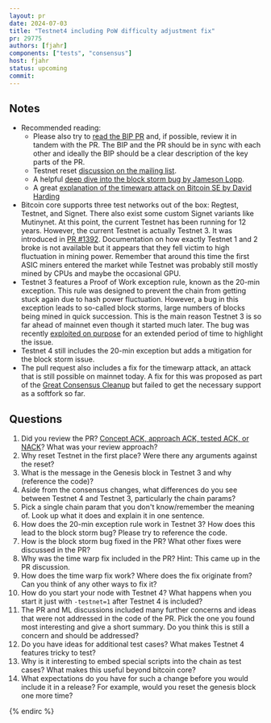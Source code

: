 ```yaml
---
layout: pr
date: 2024-07-03
title: "Testnet4 including PoW difficulty adjustment fix"
pr: 29775
authors: [fjahr]
components: ["tests", "consensus"]
host: fjahr
status: upcoming
commit:
---
```


## Notes

- Recommended reading:
    - Please also try to [read the BIP PR](https://github.com/bitcoin/bips/pull/1601) and, if possible, review it in tandem with the PR. The BIP and the PR should be in sync with each other and ideally the BIP should be a clear description of the key parts of the PR.
    - Testnet reset [discussion on the mailing list](https://groups.google.com/g/bitcoindev/c/9bL00vRj7OU).
    - A helpful [deep dive into the block storm bug by Jameson Lopp](https://blog.lopp.net/the-block-storms-of-bitcoins-testnet/).
    - A great [explanation of the timewarp attack on Bitcoin SE by David Harding](https://bitcoin.stackexchange.com/questions/75831/what-is-time-warp-attack-and-how-does-it-work-in-general/75834#75834)
- Bitcoin core supports three test networks out of the box: Regtest, Testnet, and Signet. There also exist some custom Signet variants like Mutinynet. At this point, the current Testnet has been running for 12 years. However, the current Testnet is actually Testnet 3. It was introduced in [PR #1392](https://github.com/bitcoin/bitcoin/pull/1392). Documentation on how exactly Testnet 1 and 2 broke is not available but it appears that they fell victim to high fluctuation in mining power. Remember that around this time the first ASIC miners entered the market while Testnet was probably still mostly mined by CPUs and maybe the occasional GPU.
- Testnet 3 features a Proof of Work exception rule, known as the 20-min exception. This rule was designed to prevent the chain from getting stuck again due to hash power fluctuation. However, a bug in this exception leads to so-called block storms, large numbers of blocks being mined in quick succession. This is the main reason Testnet 3 is so far ahead of mainnet even though it started much later. The bug was recently [exploited on purpose](https://www.ccn.com/news/crypto/bitcoin-testnet-could-need-reset-13-years-jameson-lopp-griefing/) for an extended period of time to highlight the issue.
- Testnet 4 still includes the 20-min exception but adds a mitigation for the block storm issue.
- The pull request also includes a fix for the timewarp attack, an attack that is still possible on mainnet today. A fix for this was proposed as part of the [Great Consensus Cleanup](https://bitcoinops.org/en/topics/consensus-cleanup-soft-fork/) but failed to get the necessary support as a softfork so far.

## Questions

1. Did you review the PR? [Concept ACK, approach ACK, tested ACK, or NACK](https://github.com/bitcoin/bitcoin/blob/master/CONTRIBUTING.md#peer-review)? What was your review approach?
2. Why reset Testnet in the first place? Were there any arguments against the reset?
3. What is the message in the Genesis block in Testnet 3 and why (reference the code)?
4. Aside from the consensus changes, what differences do you see between Testnet 4 and Testnet 3, particularly the chain params?
5. Pick a single chain param that you don't know/remember the meaning of. Look up what it does and explain it in one sentence.
6. How does the 20-min exception rule work in Testnet 3? How does this lead to the block storm bug? Please try to reference the code.
7. How is the block storm bug fixed in the PR? What other fixes were discussed in the PR?
8. Why was the time warp fix included in the PR? Hint: This came up in the PR discussion.
9. How does the time warp fix work? Where does the fix originate from? Can you think of any other ways to fix it?
10. How do you start your node with Testnet 4? What happens when you start it just with `-testnet=1` after Testnet 4 is included?
11. The PR and ML discussions included many further concerns and ideas that were not addressed in the code of the PR. Pick the one you found most interesting and give a short summary. Do you think this is still a concern and should be addressed?
12. Do you have ideas for additional test cases? What makes Testnet 4 features tricky to test?
13. Why is it interesting to embed special scripts into the chain as test cases? What makes this useful beyond bitcoin core?
14. What expectations do you have for such a change before you would include it in a release? For example, would you reset the genesis block one more time?

<!-- TODO: After a meeting, uncomment and add meeting log between the irc tags
## Meeting Log

{% irc %}
-->
<!-- TODO: For additional meetings, add the logs to the same irc block. This ensures line numbers keep increasing, avoiding hyperlink conflicts for identical line numbers across meetings.

-->
{% endirc %}

